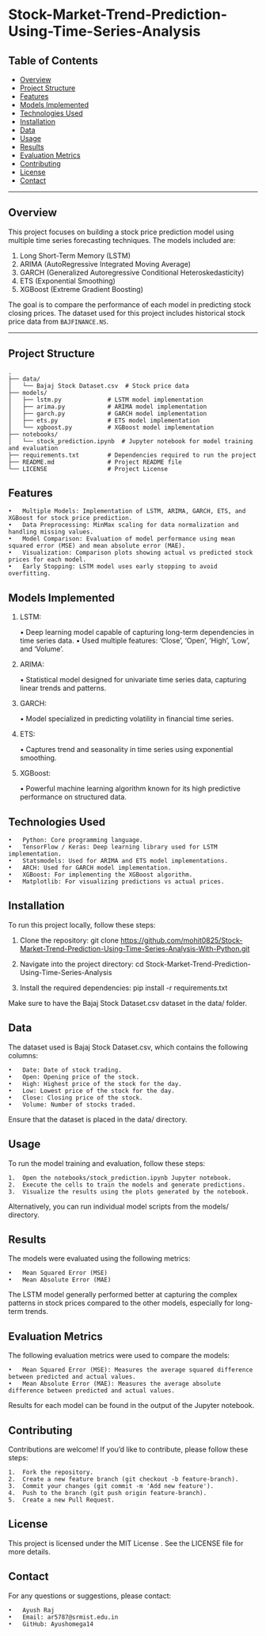 # Stock-Market-Trend-Prediction-Using-Time-Series-Analysis

## Table of Contents
- [Overview](#overview)
- [Project Structure](#project-structure)
- [Features](#features)
- [Models Implemented](#models-implemented)
- [Technologies Used](#technologies-used)
- [Installation](#installation)
- [Data](#data)
- [Usage](#usage)
- [Results](#results)
- [Evaluation Metrics](#evaluation-metrics)
- [Contributing](#contributing)
- [License](#license)
- [Contact](#contact)

---

## Overview
This project focuses on building a stock price prediction model using multiple time series forecasting techniques. The models included are:

1. Long Short-Term Memory (LSTM)
2. ARIMA (AutoRegressive Integrated Moving Average)
3. GARCH (Generalized Autoregressive Conditional Heteroskedasticity)
4. ETS (Exponential Smoothing)
5. XGBoost (Extreme Gradient Boosting)

The goal is to compare the performance of each model in predicting stock closing prices. The dataset used for this project includes historical stock price data from `BAJFINANCE.NS`.

---

## Project Structure
```plaintext
.
├── data/
│   └── Bajaj Stock Dataset.csv  # Stock price data
├── models/
│   ├── lstm.py             # LSTM model implementation
│   ├── arima.py            # ARIMA model implementation
│   ├── garch.py            # GARCH model implementation
│   ├── ets.py              # ETS model implementation
│   └── xgboost.py          # XGBoost model implementation
├── notebooks/
│   └── stock_prediction.ipynb  # Jupyter notebook for model training and evaluation
├── requirements.txt        # Dependencies required to run the project
├── README.md               # Project README file
└── LICENSE                 # Project License

```

## Features

	•	Multiple Models: Implementation of LSTM, ARIMA, GARCH, ETS, and XGBoost for stock price prediction.
	•	Data Preprocessing: MinMax scaling for data normalization and handling missing values.
	•	Model Comparison: Evaluation of model performance using mean squared error (MSE) and mean absolute error (MAE).
	•	Visualization: Comparison plots showing actual vs predicted stock prices for each model.
	•	Early Stopping: LSTM model uses early stopping to avoid overfitting.

## Models Implemented

1. LSTM:

	•	Deep learning model capable of capturing long-term dependencies in time series data.
	•	Used multiple features: ‘Close’, ‘Open’, ‘High’, ‘Low’, and ‘Volume’.

2. ARIMA:

	•	Statistical model designed for univariate time series data, capturing linear trends and patterns.

3. GARCH:

	•	Model specialized in predicting volatility in financial time series.

4. ETS:

	•	Captures trend and seasonality in time series using exponential smoothing.

5. XGBoost:

	•	Powerful machine learning algorithm known for its high predictive performance on structured data.

## Technologies Used

	•	Python: Core programming language.
	•	TensorFlow / Keras: Deep learning library used for LSTM implementation.
	•	Statsmodels: Used for ARIMA and ETS model implementations.
	•	ARCH: Used for GARCH model implementation.
	•	XGBoost: For implementing the XGBoost algorithm.
	•	Matplotlib: For visualizing predictions vs actual prices.

## Installation

To run this project locally, follow these steps:

1.	Clone the repository:
git clone https://github.com/mohit0825/Stock-Market-Trend-Prediction-Using-Time-Series-Analysis-With-Python.git

2.	Navigate into the project directory:
cd Stock-Market-Trend-Prediction-Using-Time-Series-Analysis

3.	Install the required dependencies:
pip install -r requirements.txt

Make sure to have the Bajaj Stock Dataset.csv dataset in the data/ folder.

## Data

The dataset used is Bajaj Stock Dataset.csv, which contains the following columns:

	•	Date: Date of stock trading.
	•	Open: Opening price of the stock.
	•	High: Highest price of the stock for the day.
	•	Low: Lowest price of the stock for the day.
	•	Close: Closing price of the stock.
	•	Volume: Number of stocks traded.

Ensure that the dataset is placed in the data/ directory.

## Usage

To run the model training and evaluation, follow these steps:

	1.	Open the notebooks/stock_prediction.ipynb Jupyter notebook.
	2.	Execute the cells to train the models and generate predictions.
	3.	Visualize the results using the plots generated by the notebook.

Alternatively, you can run individual model scripts from the models/ directory.

## Results

The models were evaluated using the following metrics:

	•	Mean Squared Error (MSE)
	•	Mean Absolute Error (MAE)

The LSTM model generally performed better at capturing the complex patterns in stock prices compared to the other models, especially for long-term trends.

## Evaluation Metrics

The following evaluation metrics were used to compare the models:

	•	Mean Squared Error (MSE): Measures the average squared difference between predicted and actual values.
	•	Mean Absolute Error (MAE): Measures the average absolute difference between predicted and actual values.

Results for each model can be found in the output of the Jupyter notebook.

## Contributing

Contributions are welcome! If you’d like to contribute, please follow these steps:

	1.	Fork the repository.
	2.	Create a new feature branch (git checkout -b feature-branch).
	3.	Commit your changes (git commit -m 'Add new feature').
	4.	Push to the branch (git push origin feature-branch).
	5.	Create a new Pull Request.

## License

This project is licensed under the MIT License . See the LICENSE file for more details.

## Contact

For any questions or suggestions, please contact:

	•	Ayush Raj
	•	Email: ar5787@srmist.edu.in
	•	GitHub: Ayushomega14

